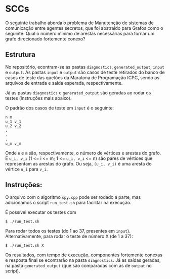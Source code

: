 # SCCs

O seguinte trabalho aborda o problema de Manutenção de sistemas de comunicação entre agentes secretos, que foi abstraído para Grafos como o seguinte:
Qual o número mínimo de arestas necessárias para tornar um grafo direcionado fortemente conexo?

## Estrutura

No repositório, econtram-se as pastas `diagnostics`, `generated_output`, `input` e `output`. As pastas `input` e `output` são casos de teste 
retirados do banco de casos de teste das quetões da Maratona de Programação ICPC, sendo os arquivos de entrada e saída esperada, respectivamente.

Já as pastas `diagnostics` e `generated_output` são geradas ao rodar os testes (instruções mais abaixo). 

O padrão dos casos de teste em `input` é o seguinte:

```
n m
u_1 v_1
u_2 v_2
.
.
.
u_m v_m
```

Onde `n` e `m` são, respectivamente, o número de vértices e arestas do grafo. E `u_i, v_i` (1 <= i <= m; 1 <= `u_i, v_i` <= n) 
são pares de vértices que representam as arestas do grafo. Ou seja, `(u_i, v_i)` é uma aresta do vértice `u_i` para `v_i`. 

## Instruções:

O arquivo com o algoritmo `spy.cpp` pode ser rodado a parte, mas adicionamos o script `run_test.sh` para facilitar na execução.

É possível executar os testes com 

```
$ ./run_test.sh
```

Para rodar todos os testes (do 1 ao 37, presentes em `input`). Alternativamente, para rodar o teste de número X (de 1 a 37):

```
$ ./run_test.sh X
```

Os resultados, com tempo de execução, componentes fortemente conexas e resposta final se econtrarão na pasta `diagnostics`. Já as saídas geradas,
na pasta `generated_output` (que são comparadas com as de `output` no script).
